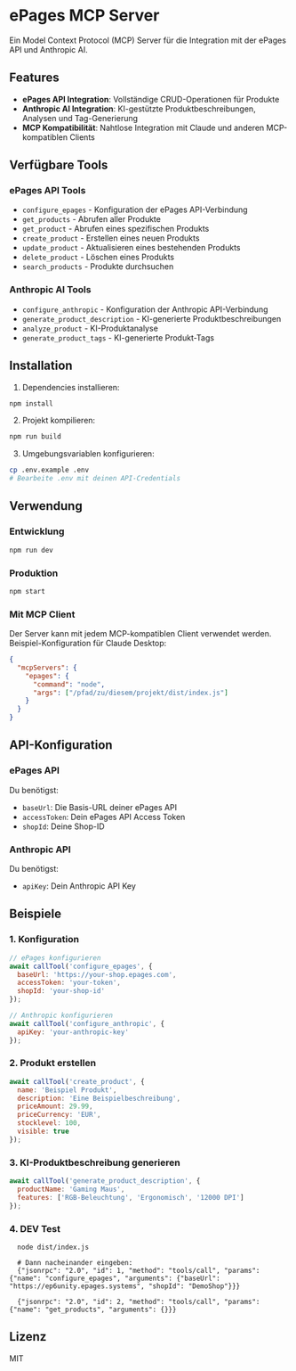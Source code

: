 # ePages MCP Server

Ein Model Context Protocol (MCP) Server für die Integration mit der ePages API und Anthropic AI.

## Features

- **ePages API Integration**: Vollständige CRUD-Operationen für Produkte
- **Anthropic AI Integration**: KI-gestützte Produktbeschreibungen, Analysen und Tag-Generierung
- **MCP Kompatibilität**: Nahtlose Integration mit Claude und anderen MCP-kompatiblen Clients

## Verfügbare Tools

### ePages API Tools
- `configure_epages` - Konfiguration der ePages API-Verbindung
- `get_products` - Abrufen aller Produkte
- `get_product` - Abrufen eines spezifischen Produkts
- `create_product` - Erstellen eines neuen Produkts
- `update_product` - Aktualisieren eines bestehenden Produkts
- `delete_product` - Löschen eines Produkts
- `search_products` - Produkte durchsuchen

### Anthropic AI Tools
- `configure_anthropic` - Konfiguration der Anthropic API-Verbindung
- `generate_product_description` - KI-generierte Produktbeschreibungen
- `analyze_product` - KI-Produktanalyse
- `generate_product_tags` - KI-generierte Produkt-Tags

## Installation

1. Dependencies installieren:
```bash
npm install
```

2. Projekt kompilieren:
```bash
npm run build
```

3. Umgebungsvariablen konfigurieren:
```bash
cp .env.example .env
# Bearbeite .env mit deinen API-Credentials
```

## Verwendung

### Entwicklung
```bash
npm run dev
```

### Produktion
```bash
npm start
```

### Mit MCP Client
Der Server kann mit jedem MCP-kompatiblen Client verwendet werden. Beispiel-Konfiguration für Claude Desktop:

```json
{
  "mcpServers": {
    "epages": {
      "command": "node",
      "args": ["/pfad/zu/diesem/projekt/dist/index.js"]
    }
  }
}
```

## API-Konfiguration

### ePages API
Du benötigst:
- `baseUrl`: Die Basis-URL deiner ePages API
- `accessToken`: Dein ePages API Access Token
- `shopId`: Deine Shop-ID

### Anthropic API
Du benötigst:
- `apiKey`: Dein Anthropic API Key

## Beispiele

### 1. Konfiguration
```javascript
// ePages konfigurieren
await callTool('configure_epages', {
  baseUrl: 'https://your-shop.epages.com',
  accessToken: 'your-token',
  shopId: 'your-shop-id'
});

// Anthropic konfigurieren
await callTool('configure_anthropic', {
  apiKey: 'your-anthropic-key'
});
```

### 2. Produkt erstellen
```javascript
await callTool('create_product', {
  name: 'Beispiel Produkt',
  description: 'Eine Beispielbeschreibung',
  priceAmount: 29.99,
  priceCurrency: 'EUR',
  stocklevel: 100,
  visible: true
});
```

### 3. KI-Produktbeschreibung generieren
```javascript
await callTool('generate_product_description', {
  productName: 'Gaming Maus',
  features: ['RGB-Beleuchtung', 'Ergonomisch', '12000 DPI']
});
```

### 4. DEV Test
```
  node dist/index.js

  # Dann nacheinander eingeben:
  {"jsonrpc": "2.0", "id": 1, "method": "tools/call", "params": {"name": "configure_epages", "arguments": {"baseUrl": "https://ep6unity.epages.systems", "shopId": "DemoShop"}}}

  {"jsonrpc": "2.0", "id": 2, "method": "tools/call", "params": {"name": "get_products", "arguments": {}}}
```
## Lizenz

MIT